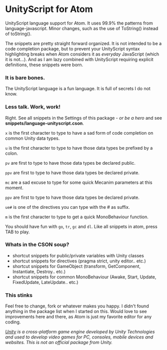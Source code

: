 # UnityScript for Atom

UnityScript language support for Atom. It uses 99.9% the patterns from language-javascript. Minor changes, such as the use of ToString() instead of toString().  

The snippets are pretty straight forward organized. It is not intended to be a code completion package, but to prevent your UnityScript syntax highlighting breaks when Atom considers it as *everyday* JavaScript (which it is not...). And as I am lazy combined with UnityScript requiring explicit definitions, these snippets were born.

### It is bare bones.

The UnityScript language is a fun language. It is full of secrets I do not know.

### Less talk. Work, work!

Right. See all snippets in the Settings of this package - *or be a hero* and see **snippets/language-unityscript.cson**.

````x```` is the first character to type to have a sad form of code completion on common Unity data types.

````u```` is the first character to type to have those data types be prefixed by a colon.

````pv```` are first to type to have those data types be declared public.

````ppv```` are first to type to have those data types be declared private.

````mc```` are a sad excuse to type for some quick Mecanim parameters at this moment.

````ppv```` are first to type to have those data types be declared private.

````ue#```` is one of the directives you can type with the # as suffix.

````m```` is the first character to type to get a quick MonoBehaviour function.

You should have fun with ````go````, ````tr````, ````gc```` and ````dl````. Like all snippets in atom, press TAB to play.

### Whats in the CSON soup?

- shortcut snippets for public/private variables with Unity classes
- shortcut snippets for directives (pragma strict, unity editor.. etc.)
- shortcut snippets for GameObject (transform, GetComponent, Instantiate, Destroy.. etc.)
- shortcut snippets for common MonoBehaviour (Awake, Start, Update, FixedUpdate, LateUpdate.. etc.)

### This stinks

Feel free to change, fork or whatever makes you happy. I didn't found anything in the package list when I started
on this. Would love to see improvements here and there, as Atom is just my favorite editor for any coding.

*[Unity](https://www.unity3d.com) is a cross-platform game engine developed by Unity Technologies and used to develop video games for PC, consoles, mobile devices and websites. This is not an official package from Unity.*
